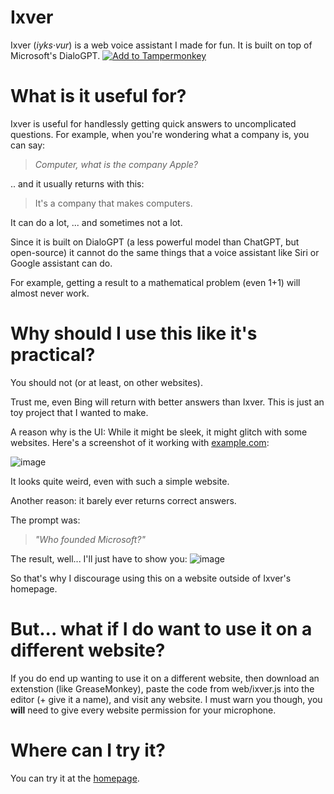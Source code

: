 # Ixver
Ixver (_iyks·vur_) is a web voice assistant I made for fun. It is built on top of Microsoft's DialoGPT.
[![Add to Tampermonkey](https://user-images.githubusercontent.com/117580169/212810343-1afca32f-05e1-4695-b810-954ff9b96159.png)](https://github.com/RealSput/Ixver/raw/main/web/ixver.userscript.js)


# What is it useful for?
Ixver is useful for handlessly getting quick answers to uncomplicated questions. For example, when you're wondering what a company is, you can say:
> _Computer, what is the company Apple?_

.. and it usually returns with this:

> It's a company that makes computers.

It can do a lot, ... and sometimes not a lot.

Since it is built on DialoGPT (a less powerful model than ChatGPT, but open-source) it cannot do the same things that a voice assistant like Siri or Google assistant can do.

For example, getting a result to a mathematical problem (even 1+1) will almost never work.

# Why should I use this like it's practical?
You should not (or at least, on other websites).

Trust me, even Bing will return with better answers than Ixver. This is just an toy project that I wanted to make.

A reason why is the UI: While it might be sleek, it might glitch with some websites. Here's a screenshot of it working with [example.com](example.com):

![image](https://user-images.githubusercontent.com/117580169/212771019-649ea85c-9ed5-4c91-b39a-8c398a01a20d.png)

It looks quite weird, even with such a simple website.

Another reason: it barely ever returns correct answers.

The prompt was: 

> _"Who founded Microsoft?"_

The result, well... I'll just have to show you:
![image](https://user-images.githubusercontent.com/117580169/212771318-971aff58-806d-477b-a93d-ff060f246083.png)

So that's why I discourage using this on a website outside of Ixver's homepage.

# But... what if __I do__ want to use it on a different website?
If you do end up wanting to use it on a different website, then download an extenstion (like GreaseMonkey), paste the code from web/ixver.js into the editor (+ give it a name), and visit any website. I must warn you though, you __will__ need to give every website permission for your microphone.

# Where can I try it?
You can try it at the [homepage](https://realsput.github.io/Ixver/). 
